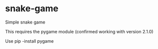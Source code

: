 # snake-game
Simple snake game

This requires the pygame module (confirmed working with version 2.1.0)
 
 Use pip -install pygame
